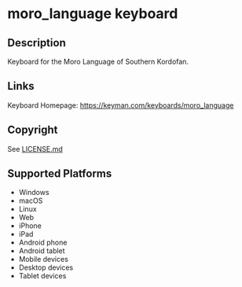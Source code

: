 moro_language keyboard
==============

Description
-----------
Keyboard for the Moro Language of Southern Kordofan.

Links
-----
Keyboard Homepage: https://keyman.com/keyboards/moro_language

Copyright
---------
See [LICENSE.md](LICENSE.md)

Supported Platforms
-------------------
 * Windows
 * macOS
 * Linux
 * Web
 * iPhone
 * iPad
 * Android phone
 * Android tablet
 * Mobile devices
 * Desktop devices
 * Tablet devices

